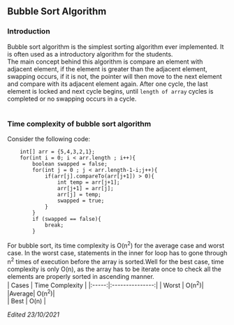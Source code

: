 ## Bubble Sort Algorithm
### Introduction
Bubble sort algorithm is the simplest sorting algorithm ever implemented. It is often used as a introductory algorithm for the students. <br>
The main concept behind this algorithm is compare an element with adjacent element, if the element is greater than the adjacent element, swapping occurs, if it is not, the pointer will then move to the next element and compare with its adjacent element again. After one cycle, the last element is locked and next cycle begins, until `length of array` cycles is completed or no swapping occurs in a cycle.
#
### Time complexity of bubble sort algorithm
Consider the following code:
```
    int[] arr = {5,4,3,2,1};
    for(int i = 0; i < arr.length ; i++){
        boolean swapped = false;
        for(int j = 0 ; j < arr.length-1-i;j++){
            if(arr[j].compareTo(arr[j+1]) > 0){
                int temp = arr[j+1];
                arr[j+1] = arr[j];
                arr[j] = temp;
                swapped = true;
            }
        }
        if (swapped == false){
            break;
        }
```
For bubble sort, its time complexity is O(n<sup>2</sup>) for the average case and worst case. In the worst case, statements in the inner for loop has to gone through n<sup>2</sup> times of execution before the array is sorted.Well for the best case, time complexity is only O(n), as the array has to be iterate once to check all the elements are properly sorted in ascending manner.
<br>
| Cases | Time Complexity |
|:-----:|:---------------:|
| Worst | O(n<sup>2</sup>)|
|Average| O(n<sup>2</sup>)|           
| Best  |   O(n)          |
<br>

*Edited 23/10/2021*

